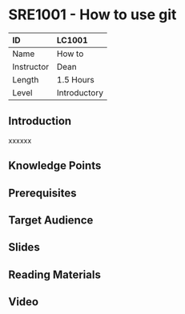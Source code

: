 # SRE1001 - How to use git

| ID            | LC1001       |
| :--------     | :-----       |
| Name          | How to       |
| Instructor    | Dean         |
| Length        | 1.5 Hours    |
| Level         | Introductory |


## Introduction
xxxxxx

## Knowledge Points

## Prerequisites

## Target Audience

## Slides

## Reading Materials

## Video
